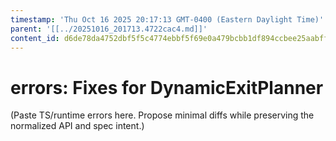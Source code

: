 ```yaml
---
timestamp: 'Thu Oct 16 2025 20:17:13 GMT-0400 (Eastern Daylight Time)'
parent: '[[../20251016_201713.4722cac4.md]]'
content_id: d6de78da4752dbf5f5c4774ebbf5f69e0a479bcbb1df894ccbee25aabffa7baf
---
```


# errors: Fixes for DynamicExitPlanner

(Paste TS/runtime errors here. Propose minimal diffs while preserving the normalized API and spec intent.)
